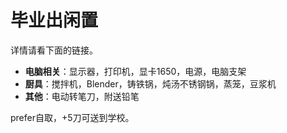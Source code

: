 # 毕业出闲置
详情请看下面的链接。
- **电脑相关**：显示器，打印机，显卡1650，电源，电脑支架
- **厨具**：搅拌机，Blender，铸铁锅，炖汤不锈钢锅，蒸笼，豆浆机
- **其他**：电动转笔刀，附送铅笔

prefer自取，+5刀可送到学校。